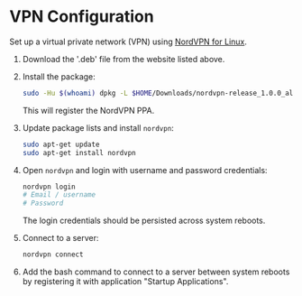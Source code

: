 # VPN Configuration

Set up a virtual private network (VPN) using [NordVPN for
Linux](https://nordvpn.com/download/linux/).

1.  Download the '.deb' file from the website listed above.

2.  Install the package:

    ```bash
    sudo -Hu $(whoami) dpkg -L $HOME/Downloads/nordvpn-release_1.0.0_all.deb
    ```

    This will register the NordVPN PPA.

3.  Update package lists and install `nordvpn`:

    ```bash
    sudo apt-get update
    sudo apt-get install nordvpn
    ```

4.  Open `nordvpn` and login with username and password credentials:

    ```bash
    nordvpn login
    # Email / username
    # Password
    ```

    The login credentials should be persisted across system reboots.

5.  Connect to a server:

    ```bash
    nordvpn connect
    ```

6.  Add the bash command to connect to a server between system reboots by
    registering it with application "Startup Applications".

